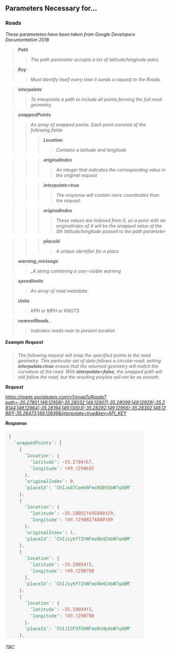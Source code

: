 <b><h2>Parameters Necessary for...</h2></b>
 
<b><h3>Roads</h3></b>

<i>These parametetes have been taken from Google Developers Documentation 2018

><b>Path</b>
>>_The path parameter accepts a list of latitude/longitude pairs._

><b>Key</b>
>>_Must identify itself every time it sends a request to the Roads._

><b>interpolate</b>
>>_To interpolate a path to include all points forming the full road-geometry._

><b>snappedPoints</b>
>>_An array of snapped points. Each point consists of the following fields_
>>><b>Location</b>
>>>>_Contains a latitude and longitude_

>>><b>originalIndex</b>
>>>>_An integer that indicates the corresponding value in the original request_

>>><b>interpolate=true</b>
>>>>_The response will contain more coordinates than the request._

>>><b>originalIndex</b>
>>>>_These values are indexed from 0, so a point with an originalIndex of 4 will be the snapped value of the 5th latitude/longitude passed to the path parameter_

>>><b>placeId</b>
>>>>_A unique identifier for a place_

><b>warning_message</b>
>>_A string containing a user-visible warning

><b>speedlimits</b>
>>_An array of road metadata_

><b>Units</b>
>>_KPH or MPH or KNOTS_

><b>nearestRoads</b>...
>>_Indicates roads near to present location_

<b><h5>Example Request</h5></b>

>The following request will snap the specified points to the road geometry. This particular set of data follows a circular road; setting <b>interpolate=true</b> ensure that the returned geometry will match the curvature of the road. With <b>interpolate=false</b>, the snapped path will still follow the road, but the resulting polyline will not be as smooth.

<b>Request</b>

https://roads.googleapis.com/v1/snapToRoads?path=-35.27801,149.12958|-35.28032,149.12907|-35.28099,149.12929|-35.28144,149.12984|-35.28194,149.13003|-35.28282,149.12956|-35.28302,149.12881|-35.28473,149.12836&interpolate=true&key=API_KEY

<b>Response</b>

<img src="https://github.com/DGIWG/P5-Geospatial-Web-Services-Program/blob/master/_figures/1.PNG">

TBC
